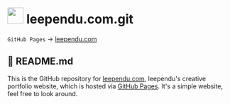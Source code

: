 # <img src="./docs/images/leependu.ico" width="36" height="36"> leependu.com.git

`GitHub Pages` -> [leependu.com](https://leependu.com)

## 📜 README.md

This is the GitHub repository for [leependu.com](https://leependu.com), leependu's creative portfolio website, which is hosted via [GitHub Pages](https://pages.github.com/). It's a simple website, feel free to look around.